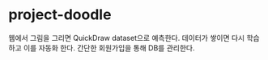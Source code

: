 # project-doodle

웹에서 그림을 그리면 QuickDraw dataset으로 예측한다.
데이터가 쌓이면 다시 학습하고 이를 자동화 한다.
간단한 회원가입을 통해 DB를 관리한다.
